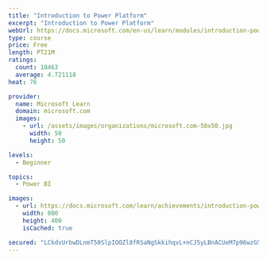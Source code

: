 ```yaml
---
title: "Introduction to Power Platform"
excerpt: "Introduction to Power Platform"
webUrl: https://docs.microsoft.com/en-us/learn/modules/introduction-power-platform/
type: course
price: Free
length: PT21M
ratings:
  count: 18463
  average: 4.721118
heat: 76

provider:
  name: Microsoft Learn
  domain: microsoft.com
  images:
    - url: /assets/images/organizations/microsoft.com-50x50.jpg
      width: 50
      height: 50

levels:
  - Beginner

topics:
  - Power BI

images:
  - url: https://docs.microsoft.com/learn/achievements/introduction-power-platform-social.png
    width: 800
    height: 400
    isCached: true

secured: "LCkdvUrbwDLnmT50SlpIOOZl8fRSaNgSkkihqvL+nCJ5yLBnACUeM7p96wzGSQWkUDiFNGmxvDB0EOPRVPs+sPeBYnL6SxPq7vPFg5VM3mDb4JhaWFtbgotivuscZ7zIezb8PSgWsOckYdGXlgVcKqDAW+sDZJL/i10HKoo1Co4LY++CGHPrrgjQZffxw1UxAwpyG4iIajtRn8eBJkuhpsce16pyPyWOH6kw65qDwbs9mpF3SmItue8At3jOCRB0cgG+k7HhzLDi1b40Z3N8PH3Kf6BBbx0WRmI9FY8EnSxGaVyAPcsf7aeImXtfkdexfHBObq/N2vtmUI4q6gFDdePVb/eIuzWiWhsq1+fB0e83oLawpJaFn3ttht1APE6RPZM+B/G5TdctCSvfTgfi5kijN7sCdI8IupE5HofBXDtu2ARpRy+pN4NdYCORyqST;kYduNSctyEs/ctPeDkTjbw=="
---
```


